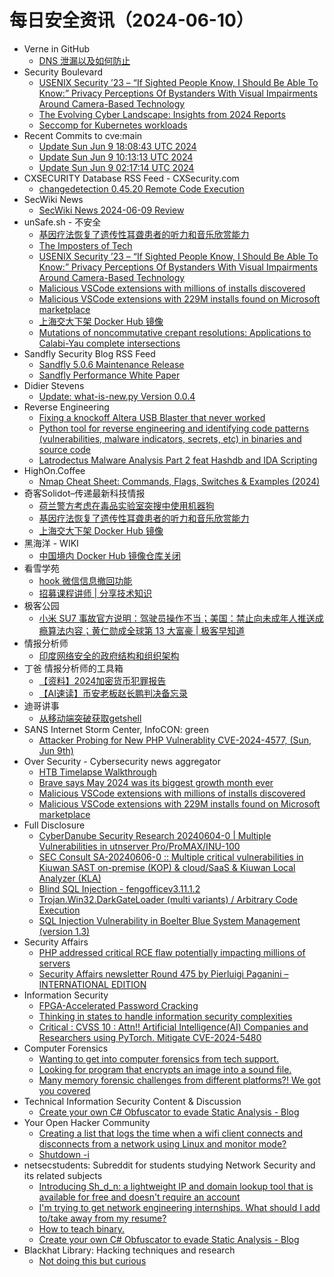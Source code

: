 # 每日安全资讯（2024-06-10）

- Verne in GitHub
  - [DNS 泄漏以及如何防止](https://einverne.github.io/post/2024/06/dns-leak.html)
- Security Boulevard
  - [USENIX Security ’23 – “If Sighted People Know, I Should Be Able To Know:” Privacy Perceptions Of Bystanders With Visual Impairments Around Camera-Based Technology](https://securityboulevard.com/2024/06/usenix-security-23-if-sighted-people-know-i-should-be-able-to-know-privacy-perceptions-of-bystanders-with-visual-impairments-around-camera-based-technology-2/)
  - [The Evolving Cyber Landscape: Insights from 2024 Reports](https://securityboulevard.com/2024/06/the-evolving-cyber-landscape-insights-from-2024-reports/)
  - [Seccomp for Kubernetes workloads](https://securityboulevard.com/2024/06/seccomp-for-kubernetes-workloads/)
- Recent Commits to cve:main
  - [Update Sun Jun  9 18:08:43 UTC 2024](https://github.com/trickest/cve/commit/369967ec1b56644aba6b8a2c531adf03bd162c63)
  - [Update Sun Jun  9 10:13:13 UTC 2024](https://github.com/trickest/cve/commit/d07cb641fd5d791dd5616ba130fad166e6a9324a)
  - [Update Sun Jun  9 02:17:14 UTC 2024](https://github.com/trickest/cve/commit/0f43a5f67bf7bcc0c9d9f0e1908173619ce34569)
- CXSECURITY Database RSS Feed - CXSecurity.com
  - [changedetection 0.45.20 Remote Code Execution](https://cxsecurity.com/issue/WLB-2024060026)
- SecWiki News
  - [SecWiki News 2024-06-09 Review](http://www.sec-wiki.com/?2024-06-09)
- unSafe.sh - 不安全
  - [基因疗法恢复了遗传性耳聋患者的听力和音乐欣赏能力](https://buaq.net/go-244221.html)
  - [The Imposters of Tech](https://buaq.net/go-244230.html)
  - [USENIX Security ’23 – “If Sighted People Know, I Should Be Able To Know:” Privacy Perceptions Of Bystanders With Visual Impairments Around Camera-Based Technology](https://buaq.net/go-244238.html)
  - [Malicious VSCode extensions with millions of installs discovered](https://buaq.net/go-244224.html)
  - [Malicious VSCode extensions with 229M installs found on Microsoft marketplace](https://buaq.net/go-244225.html)
  - [上海交大下架 Docker Hub 镜像](https://buaq.net/go-244222.html)
  - [Mutations of noncommutative crepant resolutions:  Applications to Calabi-Yau complete intersections](https://buaq.net/go-244231.html)
- Sandfly Security Blog RSS Feed
  - [Sandfly 5.0.6 Maintenance Release](https://sandflysecurity.com/about-us/news/sandfly-5-0-6-maintenance-release)
  - [Sandfly Performance White Paper](https://sandflysecurity.com/blog/sandfly-performance-white-paper)
- Didier Stevens
  - [Update: what-is-new.py Version 0.0.4](https://blog.didierstevens.com/2024/06/09/update-what-is-new-py-version-0-0-4/)
- Reverse Engineering
  - [Fixing a knockoff Altera USB Blaster that never worked](https://www.reddit.com/r/ReverseEngineering/comments/1dbs15m/fixing_a_knockoff_altera_usb_blaster_that_never/)
  - [Python tool for reverse engineering and identifying code patterns (vulnerabilities, malware indicators, secrets, etc) in binaries and source code](https://www.reddit.com/r/ReverseEngineering/comments/1dbqaf1/python_tool_for_reverse_engineering_and/)
  - [Latrodectus Malware Analysis Part 2 feat Hashdb and IDA Scripting](https://www.reddit.com/r/ReverseEngineering/comments/1dbs6hh/latrodectus_malware_analysis_part_2_feat_hashdb/)
- HighOn.Coffee
  - [Nmap Cheat Sheet: Commands, Flags, Switches & Examples (2024)](https://highon.coffee/blog/nmap-cheat-sheet/)
- 奇客Solidot–传递最新科技情报
  - [荷兰警方考虑在毒品实验室突搜中使用机器狗](https://www.solidot.org/story?sid=78394)
  - [基因疗法恢复了遗传性耳聋患者的听力和音乐欣赏能力](https://www.solidot.org/story?sid=78393)
  - [上海交大下架 Docker Hub 镜像](https://www.solidot.org/story?sid=78392)
- 黑海洋 - WIKI
  - [中国境内 Docker Hub 镜像仓库关闭](https://blog.upx8.com/4207)
- 看雪学苑
  - [hook 微信信息撤回功能](https://mp.weixin.qq.com/s?__biz=MjM5NTc2MDYxMw==&mid=2458558552&idx=1&sn=33e11e49102c4a00ad49c2a54f9f1309&chksm=b18d90d286fa19c4c251d1e9e46defff1fd3a17323a28af9be550b163d8f8c989dc92f69eaac&scene=58&subscene=0#rd)
  - [招募课程讲师 | 分享技术知识](https://mp.weixin.qq.com/s?__biz=MjM5NTc2MDYxMw==&mid=2458558552&idx=2&sn=058fd3e94f08fe3ab6a220a2608b3a00&chksm=b18d90d286fa19c46587ad87275ecd332c8f589d3bff598a7d0a925fc85901d2c900bad0265f&scene=58&subscene=0#rd)
- 极客公园
  - [小米 SU7 事故官方说明：驾驶员操作不当；美国：禁止向未成年人推送成瘾算法内容；黄仁勋成全球第 13 大富豪 | 极客早知道](https://mp.weixin.qq.com/s?__biz=MTMwNDMwODQ0MQ==&mid=2653043513&idx=1&sn=f753a582837f66b5558f674d4228e84b&chksm=7e57468f4920cf9942ccb9fe9851771a644e9763fb9afdd5c325ab94d680c6793e82be176f58&scene=58&subscene=0#rd)
- 情报分析师
  - [印度网络安全的政府结构和组织架构](https://mp.weixin.qq.com/s?__biz=MzA3Mjc1MTkwOA==&mid=2650551125&idx=1&sn=38b6fe20041dc72c749764b699441797&chksm=87111d1eb066940873757faa0eeeb765652667a911fd1faf0bcd6940bf27377ebab370af434f&scene=58&subscene=0#rd)
- 丁爸 情报分析师的工具箱
  - [【资料】2024加密货币犯罪报告](https://mp.weixin.qq.com/s?__biz=MzI2MTE0NTE3Mw==&mid=2651144266&idx=1&sn=c5aa6f7506cd1cbad276727548124499&chksm=f1af3770c6d8be668d001a92230246a03720eec92b751c6365dfc3d7d171e32f10822e029389&scene=58&subscene=0#rd)
  - [【AI速读】币安老板赵长鹏判决备忘录](https://mp.weixin.qq.com/s?__biz=MzI2MTE0NTE3Mw==&mid=2651144266&idx=2&sn=e7276cec7798290f1c73d65132a6b1be&chksm=f1af3770c6d8be66e5efceffd2f7b021608a82c085f78e6fb7d85b4e830df7e900b6efa60445&scene=58&subscene=0#rd)
- 迪哥讲事
  - [从移动端突破获取getshell](https://mp.weixin.qq.com/s?__biz=MzIzMTIzNTM0MA==&mid=2247494905&idx=1&sn=b614b793b4364eb96a0df0e5afceae41&chksm=e8a5e69adfd26f8c5ef1e4d10e41f9e89de9b63050ec5ed55f8bbdeaf80378216b0ba9671bea&scene=58&subscene=0#rd)
- SANS Internet Storm Center, InfoCON: green
  - [Attacker Probing for New PHP Vulnerablity CVE-2024-4577, (Sun, Jun 9th)](https://isc.sans.edu/diary/rss/30994)
- Over Security - Cybersecurity news aggregator
  - [HTB Timelapse Walkthrough](https://www.secjuice.com/htb-timelapse-walkthrough/)
  - [Brave says May 2024 was its biggest growth month ever](https://www.bleepingcomputer.com/news/technology/brave-says-may-2024-was-its-biggest-growth-month-ever/)
  - [Malicious VSCode extensions with millions of installs discovered](https://www.bleepingcomputer.com/news/security/malicious-visual-studio-code-extensions-with-millions-of-installs-discovered/)
  - [Malicious VSCode extensions with 229M installs found on Microsoft marketplace](https://www.bleepingcomputer.com/news/security/malicious-vscode-extensions-with-229m-installs-found-on-microsoft-marketplace/)
- Full Disclosure
  - [CyberDanube Security Research 20240604-0 | Multiple Vulnerabilities in utnserver Pro/ProMAX/INU-100](https://seclists.org/fulldisclosure/2024/Jun/4)
  - [SEC Consult SA-20240606-0 :: Multiple critical vulnerabilities in Kiuwan SAST on-premise (KOP) & cloud/SaaS & Kiuwan Local Analyzer (KLA)](https://seclists.org/fulldisclosure/2024/Jun/3)
  - [Blind SQL Injection - fengofficev3.11.1.2](https://seclists.org/fulldisclosure/2024/Jun/2)
  - [Trojan.Win32.DarkGateLoader (multi variants) / Arbitrary Code	Execution](https://seclists.org/fulldisclosure/2024/Jun/1)
  - [SQL Injection Vulnerability in Boelter Blue System Management	(version 1.3)](https://seclists.org/fulldisclosure/2024/Jun/0)
- Security Affairs
  - [PHP addressed critical RCE flaw potentially impacting millions of servers](https://securityaffairs.com/164302/breaking-news/php-critical-rce.html)
  - [Security Affairs newsletter Round 475 by Pierluigi Paganini – INTERNATIONAL EDITION](https://securityaffairs.com/164292/security/security-affairs-newsletter-round-475-by-pierluigi-paganini-international-edition.html)
- Information Security
  - [FPGA-Accelerated Password Cracking](https://www.reddit.com/r/Information_Security/comments/1dc4v5t/fpgaaccelerated_password_cracking/)
  - [Thinking in states to handle information security complexities](https://www.reddit.com/r/Information_Security/comments/1dbzgfv/thinking_in_states_to_handle_information_security/)
  - [Critical : CVSS 10 : Attn!! Artificial Intelligence(AI) Companies and Researchers using PyTorch. Mitigate CVE-2024-5480](https://www.reddit.com/r/Information_Security/comments/1dbm14w/critical_cvss_10_attn_artificial_intelligenceai/)
- Computer Forensics
  - [Wanting to get into computer forensics from tech support.](https://www.reddit.com/r/computerforensics/comments/1dbt2p7/wanting_to_get_into_computer_forensics_from_tech/)
  - [Looking for program that encrypts an image into a sound file.](https://www.reddit.com/r/computerforensics/comments/1dbxi3d/looking_for_program_that_encrypts_an_image_into_a/)
  - [Many memory forensic challenges from different platforms?! We got you covered](https://www.reddit.com/r/computerforensics/comments/1dborlf/many_memory_forensic_challenges_from_different/)
- Technical Information Security Content & Discussion
  - [Create your own C# Obfuscator to evade Static Analysis - Blog](https://www.reddit.com/r/netsec/comments/1dbucmh/create_your_own_c_obfuscator_to_evade_static/)
- Your Open Hacker Community
  - [Creating a list that logs the time when a wifi client connects and disconnects from a network using Linux and monitor mode?](https://www.reddit.com/r/HowToHack/comments/1dbyfz2/creating_a_list_that_logs_the_time_when_a_wifi/)
  - [Shutdown -i](https://www.reddit.com/r/HowToHack/comments/1dc142a/shutdown_i/)
- netsecstudents: Subreddit for students studying Network Security and its related subjects
  - [Introducing Sh_d_n: a lightweight IP and domain lookup tool that is available for free and doesn't require an account](https://www.reddit.com/r/netsecstudents/comments/1dc3eh9/introducing_sh_d_n_a_lightweight_ip_and_domain/)
  - [I'm trying to get network engineering internships. What should I add to/take away from my resume?](https://www.reddit.com/r/netsecstudents/comments/1dbxy8t/im_trying_to_get_network_engineering_internships/)
  - [How to teach binary.](https://www.reddit.com/r/netsecstudents/comments/1dbgkw3/how_to_teach_binary/)
  - [Create your own C# Obfuscator to evade Static Analysis - Blog](https://www.reddit.com/r/netsecstudents/comments/1dbud3f/create_your_own_c_obfuscator_to_evade_static/)
- Blackhat Library: Hacking techniques and research
  - [Not doing this but curious](https://www.reddit.com/r/blackhat/comments/1dbu630/not_doing_this_but_curious/)
